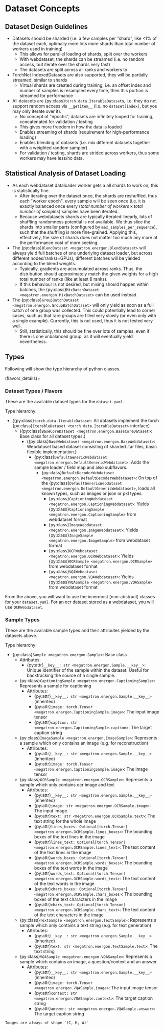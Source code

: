 <!--- Copyright (c) 2024, NVIDIA CORPORATION.
SPDX-License-Identifier: BSD-3-Clause -->

# Dataset Concepts

## Dataset Design Guidelines

* Datasets should be sharded (i.e. a few samples per "shard", like <1% of the dataset each, optimally more lots more shards than total number of workers used in training)
  * This allows for parallel loading of shards, split over the workers
  * With webdataset, the shards can be streamed (i.e. no random access, but iterate over the shards very fast)
  * The datasets are split across all ranks and workers to
* TorchNet IndexedDatasets are also supported, they will be partially streamed, similar to shards
  * Virtual shards are created during training, i.e. an offset index and number of samples is resampled every time, then this portion is streamed for performance
* All datasets are {py:class}`torch.data.IterableDataset`s, i.e. they do not support random access via `__getitem__` (i.e. no `dataset[index]`, but you may only iterate over it).
  * No concept of "epochs", datasets are infinitely looped for training, concatenated for validation / testing
  * This gives more freedom in how the data is loaded
  * Enables streaming of shards (requirement for high-performance loading)
  * Enables blending of datasets (i.e. mix different datasets together with a weighted random sampler)
  * For validation / testing, shards are strided across workers, thus some workers may have less/no data.

## Statistical Analysis of Dataset Loading
* As each webdataset dataloader worker gets a all shards to work on, this is statistically fine.
  * After iterating over the dataset once, the shards are reshuffled, thus each "worker epoch", every sample will be seen once (i.e. it is exactly balanced once every (*total number of workers* x *total number of samples*) samples have been iterated.
  * Because webdatasets shards are typically iterated linearly, lots of shuffling randomness potential is not available. We thus slice the shards into smaller parts (configured by `max_samples_per_sequence`), such that the shuffling is more fine-grained. Applying this, effectively, the size of shards does not matter too much any more at the performance cost of more seeking.
* The {py:class}`BlendDataset <megatron.energon.BlendDataset>` will always yield full batches of one underlying dataset loader,
  but across different nodes/ranks(=GPUs), different batches will be yielded according to the blend weights.
  * Typically, gradients are accumulated across ranks. Thus, the distribution should approximately match the given weights for a high total number of ranks (like at least 8 ranks).
  * If this behaviour is not desired, but mixing should happen within batches, the {py:class}`MixBatchDataset <megatron.energon.MixBatchDataset>` can be used instead.
* The {py:class}`GroupBatchDataset <megatron.energon.GroupBatchDataset>` will only yield as soon as a full batch of one group was collected.
  This could potentially lead to corner cases, such as that rare groups are filled very slowly (or even only with a single example). Currently, this is not used, thus it is not tested very well.
  * Still, statistically, this should be fine over lots of samples, even if there is one unbalanced group, as it will eventually yield nevertheless.

## Types

Following will show the type hierarchy of python classes.

(flavors_details)=
### Dataset Types / Flavors

These are the available dataset types for the `dataset.yaml`.

Type hierarchy:
* ({py:class}`torch.data.IterableDataset`: All datasets implement the torch {py:class}`IterableDataset <torch.data.IterableDataset>` interface)
  * ({py:class}`BaseCoreDataset <megatron.energon.BaseCoreDataset>`: Base class for all dataset types.)
    * ({py:class}`BaseWebdataset <megatron.energon.BaseWebdataset>`: Webdataset based dataset consisting of sharded .tar files, basic flexible implementation.)
      * {py:class}`DefaultGenericWebdataset <megatron.energon.DefaultGenericWebdataset>`: Adds the sample loader / field map and also subflavors.
        * {py:class}`DefaultDecoderWebdataset <megatron.energon.DefaultDecoderWebdataset>`: On top of the {py:class}`DefaultGenericWebdataset <megatron.energon.DefaultGenericWebdataset>`, loads all known types, such as images or json or pkl types.
          * {py:class}`CaptioningWebdataset <megatron.energon.CaptioningWebdataset>`: Yields {py:class}`CaptioningSample <megatron.energon.CaptioningSample>` from webdataset format
          * {py:class}`ImageWebdataset <megatron.energon.ImageWebdataset>`: Yields {py:class}`ImageSample <megatron.energon.ImageSample>` from webdataset format
          * {py:class}`OCRWebdataset <megatron.energon.OCRWebdataset>`: Yields {py:class}`OCRSample <megatron.energon.OCRSample>` from webdataset format
          * {py:class}`VQAWebdataset <megatron.energon.VQAWebdataset>`: Yields {py:class}`VQASample <megatron.energon.VQASample>` from webdataset format

From the above, you will want to use the innermost (non-abstract) classes for your `dataset.yaml`.
For an ocr dataset stored as a webdataset, you will use `OCRWebdataset`.

### Sample Types

These are the available sample types and their attributes yielded by the datasets above.

Type hierarchy:

* {py:class}`Sample <megatron.energon.Sample>`: Base class
  * Attributes:
    * {py:attr}`__key__: str <megatron.energon.Sample.__key__>`: Unique identifier of the sample within the dataset. Useful for backtracking the source of a single sample.
  * {py:class}`CaptioningSample <megatron.energon.CaptioningSample>`: Represents a sample for captioning
    * Attributes:
      * {py:attr}`__key__: str <megatron.energon.Sample.__key__>` (inherited)
      * {py:attr}`image: torch.Tensor <megatron.energon.CaptioningSample.image>`: The input image tensor
      * {py:attr}`caption: str <megatron.energon.CaptioningSample.caption>`: The target caption string
  * {py:class}`ImageSample <megatron.energon.ImageSample>`: Represents a sample which only contains an image (e.g. for reconstruction)
    * Attributes:
      * {py:attr}`__key__: str <megatron.energon.Sample.__key__>` (inherited)
      * {py:attr}`image: torch.Tensor <megatron.energon.CaptioningSample.image>`: The image tensor
  * {py:class}`OCRSample <megatron.energon.OCRSample>`: Represents a sample which only contains ocr image and text
    * Attributes:
      * {py:attr}`__key__: str <megatron.energon.Sample.__key__>` (inherited)
      * {py:attr}`image: str <megatron.energon.OCRSample.image>`: The input image
      * {py:attr}`text: str <megatron.energon.OCRSample.text>`: The text string for the whole image
      * {py:attr}`lines_boxes: Optional[torch.Tensor] <megatron.energon.OCRSample.lines_boxes>`: The bounding boxes of the text lines in the image
      * {py:attr}`lines_text: Optional[torch.Tensor] <megatron.energon.OCRSample.lines_text>`: The text content of the text lines in the image
      * {py:attr}`words_boxes: Optional[torch.Tensor] <megatron.energon.OCRSample.words_boxes>`: The bounding boxes of the text words in the image
      * {py:attr}`words_text: Optional[torch.Tensor] <megatron.energon.OCRSample.words_text>`: The text content of the text words in the image
      * {py:attr}`chars_boxes: Optional[torch.Tensor] <megatron.energon.OCRSample.chars_boxes>`: The bounding boxes of the text characters in the image
      * {py:attr}`chars_text: Optional[torch.Tensor] <megatron.energon.OCRSample.chars_text>`: The text content of the text characters in the image
  * {py:class}`TextSample <megatron.energon.TextSample>`: Represents a sample which only contains a text string (e.g. for text generation)
    * Attributes:
      * {py:attr}`__key__: str <megatron.energon.Sample.__key__>` (inherited)
      * {py:attr}`text: str <megatron.energon.TextSample.text>`: The text string
  * {py:class}`VQASample <megatron.energon.VQASample>`: Represents a sample which contains an image, a question/context and an answer
    * Attributes:
      * {py:attr}`__key__: str <megatron.energon.Sample.__key__>` (inherited)
      * {py:attr}`image: torch.Tensor <megatron.energon.VQASample.image>`: The input image tensor
      * {py:attr}`context: str <megatron.energon.VQASample.context>`: The target caption string
      * {py:attr}`answer: str <megatron.energon.VQASample.answer>`: The target caption string

```{note}
Images are always of shape `(C, H, W)`    
```
